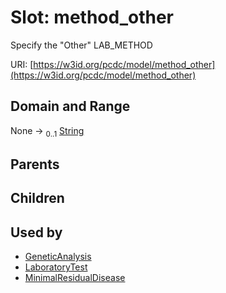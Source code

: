 
# Slot: method_other


Specify the "Other" LAB_METHOD

URI: [https://w3id.org/pcdc/model/method_other](https://w3id.org/pcdc/model/method_other)


## Domain and Range

None &#8594;  <sub>0..1</sub> [String](types/String.md)

## Parents


## Children


## Used by

 * [GeneticAnalysis](GeneticAnalysis.md)
 * [LaboratoryTest](LaboratoryTest.md)
 * [MinimalResidualDisease](MinimalResidualDisease.md)

